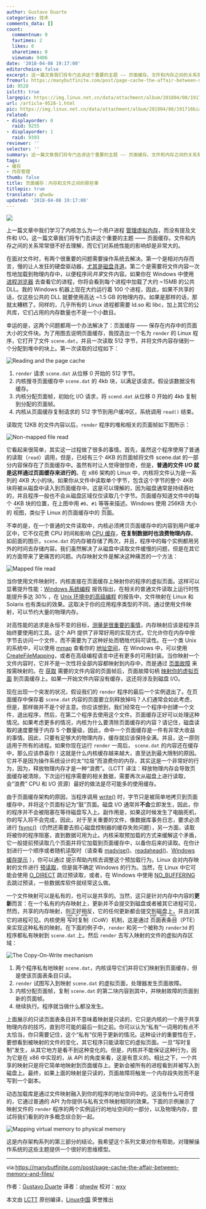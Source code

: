 ```yaml
---
author: Gustavo Duarte
categories: 技术
comments_data: []
count:
  commentnum: 0
  favtimes: 2
  likes: 0
  sharetimes: 0
  viewnum: 9406
date: '2018-04-08 19:17:00'
editorchoice: false
excerpt: 这一篇文章我们将专门去讲这个重要的主题 —— 页面缓存。文件和内存之间的关系常常很不好去理解，而它们对系统性能的影响却是非常大的。
fromurl: https://manybutfinite.com/post/page-cache-the-affair-between-memory-and-files/
id: 9528
islctt: true
largepic: https://img.linux.net.cn/data/attachment/album/201804/08/191716biaoeie8ofpmpbgg.jpg
url: /article-9528-1.html
pic: https://img.linux.net.cn/data/attachment/album/201804/08/191716biaoeie8ofpmpbgg.jpg.thumb.jpg
related:
- displayorder: 0
  raid: 9255
- displayorder: 1
  raid: 9393
reviewer: ''
selector: ''
summary: 这一篇文章我们将专门去讲这个重要的主题 —— 页面缓存。文件和内存之间的关系常常很不好去理解，而它们对系统性能的影响却是非常大的。
tags:
- 缓存
- 内存管理
thumb: false
title: 页面缓存：内存和文件之间的那些事
titlepic: true
translator: qhwdw
updated: '2018-04-08 19:17:00'
---
```


![](/data/attachment/album/201804/08/191716biaoeie8ofpmpbgg.jpg)


上一篇文章中我们学习了内核怎么为一个用户进程 [管理虚拟内存](/article-9393-1.html)，而没有提及文件和 I/O。这一篇文章我们将专门去讲这个重要的主题 —— 页面缓存。文件和内存之间的关系常常很不好去理解，而它们对系统性能的影响却是非常大的。


在面对文件时，有两个很重要的问题需要操作系统去解决。第一个是相对内存而言，慢的让人发狂的硬盘驱动器，[尤其是磁盘寻道](https://manybutfinite.com/post/what-your-computer-does-while-you-wait)。第二个是需要将文件内容一次性地加载到物理内存中，以便程序间*共享*文件内容。如果你在 Windows 中使用 [进程浏览器](http://technet.microsoft.com/en-us/sysinternals/bb896653.aspx) 去查看它的进程，你将会看到每个进程中加载了大约 ~15MB 的公共 DLL。我的 Windows 机器上现在大约运行着 100 个进程，因此，如果不共享的话，仅这些公共的 DLL 就要使用高达 ~1.5 GB 的物理内存。如果是那样的话，那就太糟糕了。同样的，几乎所有的 Linux 进程都需要 ld.so 和 libc，加上其它的公共库，它们占用的内存数量也不是一个小数目。


幸运的是，这两个问题都用一个办法解决了：页面缓存 —— 保存在内存中的页面大小的文件块。为了用图去说明页面缓存，我捏造出一个名为 `render` 的 Linux 程序，它打开了文件 `scene.dat`，并且一次读取 512 字节，并将文件内容存储到一个分配到堆中的块上。第一次读取的过程如下：


![Reading and the page cache](/data/attachment/album/201804/08/191729joerpy3zx55yz5p4.png)


1. `render` 请求 `scene.dat` 从位移 0 开始的 512 字节。
2. 内核搜寻页面缓存中 `scene.dat` 的 4kb 块，以满足该请求。假设该数据没有缓存。
3. 内核分配页面帧，初始化 I/O 请求，将 `scend.dat` 从位移 0 开始的 4kb 复制到分配的页面帧。
4. 内核从页面缓存复制请求的 512 字节到用户缓冲区，系统调用 `read()` 结束。


读取完 12KB 的文件内容以后，`render` 程序的堆和相关的页面帧如下图所示：


![Non-mapped file read](/data/attachment/album/201804/08/191730n2u5w2u8620y801u.png)


它看起来很简单，其实这一过程做了很多的事情。首先，虽然这个程序使用了普通的读取（`read`）调用，但是，已经有三个 4KB 的页面帧将文件 scene.dat 的一部分内容保存在了页面缓存中。虽然有时让人觉得很惊奇，但是，**普通的文件 I/O 就是这样通过页面缓存来进行的**。在 x86 架构的 Linux 中，内核将文件认为是一系列的 4KB 大小的块。如果你从文件中读取单个字节，包含这个字节的整个 4KB 块将被从磁盘中读入到页面缓存中。这是可以理解的，因为磁盘通常是持续吞吐的，并且程序一般也不会从磁盘区域仅仅读取几个字节。页面缓存知道文件中的每个 4KB 块的位置，在上图中用 `#0`、`#1` 等等来描述。Windows 使用 256KB 大小的<ruby> 视图 <rt>  view </rt></ruby>，类似于 Linux 的页面缓存中的<ruby> 页面 <rt>  page </rt></ruby>。


不幸的是，在一个普通的文件读取中，内核必须拷贝页面缓存中的内容到用户缓冲区中，它不仅花费 CPU 时间和影响 [CPU 缓存](https://manybutfinite.com/post/intel-cpu-caches)，**在复制数据时也浪费物理内存**。如前面的图示，`scene.dat` 的内存被存储了两次，并且，程序中的每个实例都用另外的时间去存储内容。我们虽然解决了从磁盘中读取文件缓慢的问题，但是在其它的方面带来了更痛苦的问题。内存映射文件是解决这种痛苦的一个方法：


![Mapped file read](/data/attachment/album/201804/08/191731bo3efyag3o3yeyox.png)


当你使用文件映射时，内核直接在页面缓存上映射你的程序的虚拟页面。这样可以显著提升性能：[Windows 系统编程](http://www.amazon.com/Windows-Programming-Addison-Wesley-Microsoft-Technology/dp/0321256190/) 报告指出，在相关的普通文件读取上运行时性能提升多达 30% ，在 [Unix 环境中的高级编程](http://www.amazon.com/Programming-Environment-Addison-Wesley-Professional-Computing/dp/0321525949/) 的报告中，文件映射在 Linux 和 Solaris 也有类似的效果。这取决于你的应用程序类型的不同，通过使用文件映射，可以节约大量的物理内存。


对高性能的追求是永恒不变的目标，[测量是很重要的事情](https://manybutfinite.com/post/performance-is-a-science)，内存映射应该是程序员始终要使用的工具。这个 API 提供了非常好用的实现方式，它允许你在内存中按字节去访问一个文件，而不需要为了这种好处而牺牲代码可读性。在一个类 Unix 的系统中，可以使用 [mmap](http://www.kernel.org/doc/man-pages/online/pages/man2/mmap.2.html) 查看你的 [地址空间](https://manybutfinite.com/post/anatomy-of-a-program-in-memory)，在 Windows 中，可以使用 [CreateFileMapping](http://msdn.microsoft.com/en-us/library/aa366537(VS.85).aspx)，或者在高级编程语言中还有更多的可用封装。当你映射一个文件内容时，它并不是一次性将全部内容都映射到内存中，而是通过 [页面故障](http://lxr.linux.no/linux+v2.6.28/mm/memory.c#L2678) 来按需映射的。在 [获取](http://lxr.linux.no/linux+v2.6.28/mm/filemap.c#L1424) 需要的文件内容的页面帧后，页面故障句柄 [映射你的虚拟页面](http://lxr.linux.no/linux+v2.6.28/mm/memory.c#L2436) 到页面缓存上。如果一开始文件内容没有缓存，这还将涉及到磁盘 I/O。


现在出现一个突发的状况，假设我们的 `render` 程序的最后一个实例退出了。在页面缓存中保存着 `scene.dat` 内容的页面要立刻释放掉吗？人们通常会如此考虑，但是，那样做并不是个好主意。你应该想到，我们经常在一个程序中创建一个文件，退出程序，然后，在第二个程序去使用这个文件。页面缓存正好可以处理这种情况。如果考虑更多的情况，内核为什么要清除页面缓存的内容？请记住，磁盘读取的速度要慢于内存 5 个数量级，因此，命中一个页面缓存是一件有非常大收益的事情。因此，只要有足够大的物理内存，缓存就应该保持全满。并且，这一原则适用于所有的进程。如果你现在运行 `render` 一周后， `scene.dat` 的内容还在缓存中，那么应该恭喜你！这就是什么内核缓存越来越大，直至达到最大限制的原因。它并不是因为操作系统设计的太“垃圾”而浪费你的内存，其实这是一个非常好的行为，因为，释放物理内存才是一种“浪费”。（LCTT 译注：释放物理内存会导致页面缓存被清除，下次运行程序需要的相关数据，需要再次从磁盘上进行读取，会“浪费” CPU 和 I/O 资源）最好的做法是尽可能多的使用缓存。


由于页面缓存架构的原因，当程序调用 [write()](http://www.kernel.org/doc/man-pages/online/pages/man2/write.2.html) 时，字节只是被简单地拷贝到页面缓存中，并将这个页面标记为“脏”页面。磁盘 I/O 通常并**不会**立即发生，因此，你的程序并不会被阻塞在等待磁盘写入上。副作用是，如果这时候发生了电脑死机，你的写入将不会完成，因此，对于至关重要的文件，像数据库事务日志，要求必须进行 [fsync()](http://www.kernel.org/doc/man-pages/online/pages/man2/fsync.2.html)（仍然还需要去担心磁盘控制器的缓存失败问题），另一方面，读取将被你的程序阻塞，直到数据可用为止。内核采取预加载的方式来缓解这个矛盾，它一般提前预读取几个页面并将它加载到页面缓存中，以备你后来的读取。在你计划进行一个顺序或者随机读取时（请查看 [madvise()](http://www.kernel.org/doc/man-pages/online/pages/man2/madvise.2.html)、[readahead()](http://www.kernel.org/doc/man-pages/online/pages/man2/readahead.2.html)、[Windows 缓存提示](http://msdn.microsoft.com/en-us/library/aa363858(VS.85).aspx#caching_behavior) ），你可以通过<ruby> 提示 <rt>  hint </rt></ruby>帮助内核去调整这个预加载行为。Linux 会对内存映射的文件进行 [预读取](http://lxr.linux.no/linux+v2.6.28/mm/filemap.c#L1424)，但是我不确定 Windows 的行为。当然，在 Linux 中它可能会使用 [O\_DIRECT](http://www.kernel.org/doc/man-pages/online/pages/man2/open.2.html) 跳过预读取，或者，在 Windows 中使用 [NO\_BUFFERING](http://msdn.microsoft.com/en-us/library/cc644950(VS.85).aspx) 去跳过预读，一些数据库软件就经常这么做。


一个文件映射可以是私有的，也可以是共享的。当然，这只是针对内存中内容的**更新**而言：在一个私有的内存映射上，更新并不会提交到磁盘或者被其它进程可见，然而，共享的内存映射，则正好相反，它的任何更新都会提交到磁盘上，并且对其它的进程可见。内核使用<ruby> 写时复制 <rt>  copy on write </rt></ruby>（CoW）机制，这是通过<ruby> 页面表条目 <rt>  page table entry </rt></ruby>（PTE）来实现这种私有的映射。在下面的例子中，`render` 和另一个被称为 `render3d` 的程序都私有映射到 `scene.dat` 上。然后 `render` 去写入映射的文件的虚拟内存区域：


![The Copy-On-Write mechanism](/data/attachment/album/201804/08/191732cecjte0rprergc3s.png)


1. 两个程序私有地映射 `scene.dat`，内核误导它们并将它们映射到页面缓存，但是使该页面表条目只读。
2. `render` 试图写入到映射 `scene.dat` 的虚拟页面，处理器发生页面故障。
3. 内核分配页面帧，复制 `scene.dat` 的第二块内容到其中，并映射故障的页面到新的页面帧。
4. 继续执行。程序就当做什么都没发生。


上面展示的只读页面表条目并不意味着映射是只读的，它只是内核的一个用于共享物理内存的技巧，直到尽可能的最后一刻之前。你可以认为“私有”一词用的有点不太恰当，你只需要记住，这个“私有”仅用于更新的情况。这种设计的重要性在于，要想看到被映射的文件的变化，其它程序只能读取它的虚拟页面。一旦“写时复制”发生，从其它地方是看不到这种变化的。但是，内核并不能保证这种行为，因为它是在 x86 中实现的，从 API 的角度来看，这是有意义的。相比之下，一个共享的映射只是将它简单地映射到页面缓存上。更新会被所有的进程看到并被写入到磁盘上。最终，如果上面的映射是只读的，页面故障将触发一个内存段失败而不是写到一个副本。


动态加载库是通过文件映射融入到你的程序的地址空间中的。这没有什么可奇怪的，它通过普通的 API 为你提供与私有文件映射相同的效果。下面的示例展示了映射文件的 `render` 程序的两个实例运行的地址空间的一部分，以及物理内存，尝试将我们看到的许多概念综合到一起。


![Mapping virtual memory to physical memory](/data/attachment/album/201804/08/191734tx2d3xwk7kk3kdmm.png)


这是内存架构系列的第三部分的结论。我希望这个系列文章对你有帮助，对理解操作系统的这些主题提供一个很好的思维模型。




---


via:<https://manybutfinite.com/post/page-cache-the-affair-between-memory-and-files/>


作者：[Gustavo Duarte](http://duartes.org/gustavo/blog/about/) 译者：[qhwdw](https://github.com/qhwdw) 校对：[wxy](https://github.com/wxy)


本文由 [LCTT](https://github.com/LCTT/TranslateProject) 原创编译，[Linux中国](https://linux.cn/) 荣誉推出
